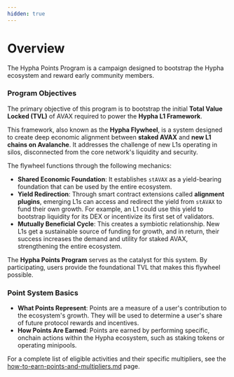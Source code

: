 ```yaml
---
hidden: true
---
```


# Overview

The Hypha Points Program is a campaign designed to bootstrap the Hypha ecosystem and reward early community members.

### Program Objectives

The primary objective of this program is to bootstrap the initial **Total Value Locked (TVL)** of AVAX required to power the **Hypha L1 Framework**.

This framework, also known as the **Hypha Flywheel**, is a system designed to create deep economic alignment between **staked AVAX** and **new L1 chains on Avalanche**. It addresses the challenge of new L1s operating in silos, disconnected from the core network's liquidity and security.

The flywheel functions through the following mechanics:

* **Shared Economic Foundation**: It establishes `stAVAX` as a yield-bearing foundation that can be used by the entire ecosystem.
* **Yield Redirection**: Through smart contract extensions called **alignment plugins**, emerging L1s can access and redirect the yield from `stAVAX` to fund their own growth. For example, an L1 could use this yield to bootstrap liquidity for its DEX or incentivize its first set of validators.
* **Mutually Beneficial Cycle**: This creates a symbiotic relationship. New L1s get a sustainable source of funding for growth, and in return, their success increases the demand and utility for staked AVAX, strengthening the entire ecosystem.

The **Hypha Points Program** serves as the catalyst for this system. By participating, users provide the foundational TVL that makes this flywheel possible.

### P**oint System Basics**

* **What Points Represent**: Points are a measure of a user's contribution to the ecosystem's growth. They will be used to determine a user's share of future protocol rewards and incentives.
* **How Points Are Earned**: Points are earned by performing specific, onchain actions within the Hypha ecosystem, such as staking tokens or operating minipools.

For a complete list of eligible activities and their specific multipliers, see the [how-to-earn-points-and-multipliers.md](how-to-earn-points-and-multipliers.md "mention") page.

